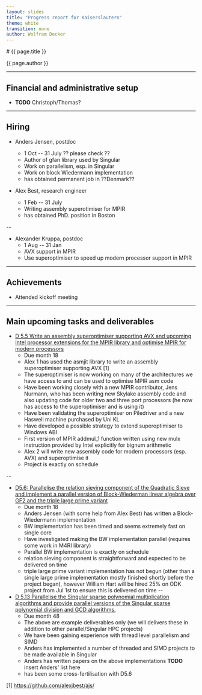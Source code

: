 ```yaml
---
layout: slides
title: "Progress report for Kaiserslautern"
theme: white
transition: none
author: Wolfram Decker
---
```


<section data-markdown data-separator="^---\n" data-separator-vertical="^--\n">
# {{ page.title }}

{{ page.author }}

---

## Financial and administrative setup

* **TODO** Christoph/Thomas?

---
## Hiring

* Anders Jensen, postdoc
  * 1 Oct -- 31 July ?? please check ??
  * Author of gfan library used by Singular
  * Work on parallelism, esp. in Singular
  * Work on block Wiedermann implementation
  * has obtained permanent job in ??Denmark??

* Alex Best, research engineer
  * 1 Feb -- 31 July
  * Writing assembly superotimiser for MPIR
  * has obtained PhD. position in Boston

--

* Alexander Kruppa, postdoc
  * 1 Aug -- 31 Jan
  * AVX support in MPIR
  * Use superoptimiser to speed up modern processor support in MPIR

---
## Achievements

* Attended kickoff meeting

---
## Main upcoming tasks and deliverables

* [D 5.5 Write an assembly superoptimiser supporting AVX and upcoming Intel processor extensions for the MPIR library and optimise MPIR for modern processors](https://github.com/OpenDreamKit/OpenDreamKit/issues/118)
  * Due month 18
  * Alex 1 has used the asmjit library to write an assembly superoptimiser supporting AVX [1]
  * The superoptimiser is now working on many of the architectures we have access to and can be used to optimise MPIR asm code
  * Have been working closely with a new MPIR contributor, Jens Nurmann, who has been writing new Skylake assembly code and also updating code for older two and three port processors (he now has access to the superoptimiser and is using it)
  * Have been validating the superoptimiser on Piledriver and a new Haswell machine purchased by Uni KL
  * Have developed a possible strategy to extend superoptimiser to Windows ABI
  * First version of MPIR addmul_1 function written using new mulx instruction provided by Intel explicitly for bignum arithmetic
  * Alex 2 will write new assembly code for modern processors (esp. AVX) and superoptimise it
  * Project is exactly on schedule

--
* [D5.6: Parallelise the relation sieving component of the Quadratic Sieve and implement a parallel version of Block-Wiederman linear algebra over GF2 and the triple large prime variant](https://github.com/OpenDreamKit/OpenDreamKit/issues/119)
  * Due month 18
  * Anders Jensen (with some help from Alex Best) has written a Block-Wiedermann implementation
  * BW implementation has been timed and seems extremely fast on single core
  * Have investigated making the BW implementation parallel (requires some work in M4RI library)
  * Parallel BW implementation is exactly on schedule
  * relation sieving component is straightforward and expected to be delivered on time
  * triple large prime variant implementation has not begun (other than a single large prime implementation mostly finished shortly before the project began), however William Hart will be hired 25% on ODK project from Jul 1st to ensure this is delivered on time
--
* [D 5.13 Parallelise the Singular sparse polynomial multiplication algorithms and provide parallel versions of the Singular sparse polynomial division and GCD algorithms.](https://github.com/OpenDreamKit/OpenDreamKit/issues/111)
  * Due month 48
  * The above are example deliverables only (we will delivers these in addition to other parallel/Singular HPC projects)
  * We have been gaining experience with thread level parallelism and SIMD
  * Anders has implemented a number of threaded and SIMD projects to be made available in Singular
  * Anders has written papers on the above implementations **TODO** insert Anders' list here
  * has been some cross-fertilisation with D5.6

[1] https://github.com/alexjbest/ajs/

</section>
